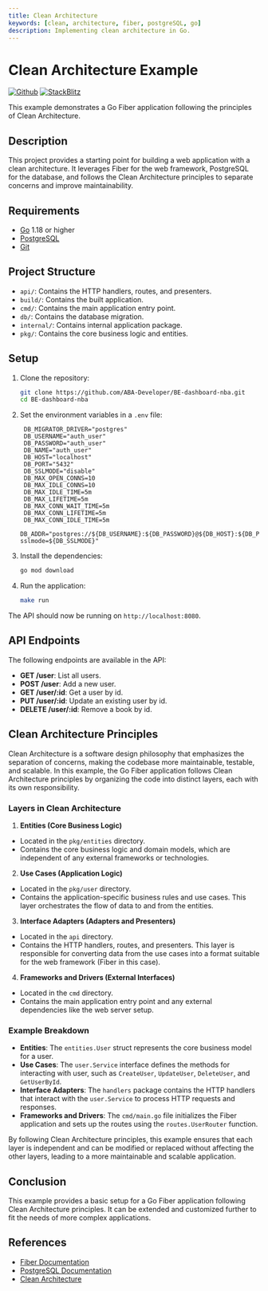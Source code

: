 ```yaml
---
title: Clean Architecture
keywords: [clean, architecture, fiber, postgreSQL, go]
description: Implementing clean architecture in Go.
---
```


# Clean Architecture Example

[![Github](https://img.shields.io/static/v1?label=&message=Github&color=2ea44f&style=for-the-badge&logo=github)](https://github.com/gofiber/recipes/tree/master/clean-architecture) [![StackBlitz](https://img.shields.io/static/v1?label=&message=StackBlitz&color=2ea44f&style=for-the-badge&logo=StackBlitz)](https://stackblitz.com/github/gofiber/recipes/tree/master/clean-architecture)

This example demonstrates a Go Fiber application following the principles of Clean Architecture.

## Description

This project provides a starting point for building a web application with a clean architecture. It leverages Fiber for the web framework, PostgreSQL for the database, and follows the Clean Architecture principles to separate concerns and improve maintainability.

## Requirements

- [Go](https://golang.org/dl/) 1.18 or higher
- [PostgreSQL](https://www.postgresql.org/)
- [Git](https://git-scm.com/downloads)

## Project Structure

- `api/`: Contains the HTTP handlers, routes, and presenters.
- `build/`: Contains the built application.
- `cmd/`: Contains the main application entry point.
- `db/`: Contains the database migration.
- `internal/`: Contains internal application package.
- `pkg/`: Contains the core business logic and entities.

## Setup

1. Clone the repository:

   ```bash
   git clone https://github.com/ABA-Developer/BE-dashboard-nba.git
   cd BE-dashboard-nba
   ```

2. Set the environment variables in a `.env` file:

   ```env
    DB_MIGRATOR_DRIVER="postgres"
    DB_USERNAME="auth_user"
    DB_PASSWORD="auth_user"
    DB_NAME="auth_user"
    DB_HOST="localhost"
    DB_PORT="5432"
    DB_SSLMODE="disable"
    DB_MAX_OPEN_CONNS=10
    DB_MAX_IDLE_CONNS=10
    DB_MAX_IDLE_TIME=5m
    DB_MAX_LIFETIME=5m
    DB_MAX_CONN_WAIT_TIME=5m
    DB_MAX_CONN_LIFETIME=5m
    DB_MAX_CONN_IDLE_TIME=5m
    DB_ADDR="postgres://${DB_USERNAME}:${DB_PASSWORD}@${DB_HOST}:${DB_PORT}/${DB_NAME}?sslmode=${DB_SSLMODE}"
   ```

3. Install the dependencies:

   ```bash
   go mod download
   ```

4. Run the application:
   ```bash
   make run
   ```

The API should now be running on `http://localhost:8080`.

## API Endpoints

The following endpoints are available in the API:

- **GET /user**: List all users.
- **POST /user**: Add a new user.
- **GET /user/:id**: Get a user by id.
- **PUT /user/:id**: Update an existing user by id.
- **DELETE /user/:id**: Remove a book by id.

## Clean Architecture Principles

Clean Architecture is a software design philosophy that emphasizes the separation of concerns, making the codebase more maintainable, testable, and scalable. In this example, the Go Fiber application follows Clean Architecture principles by organizing the code into distinct layers, each with its own responsibility.

### Layers in Clean Architecture

1. **Entities (Core Business Logic)**

- Located in the `pkg/entities` directory.
- Contains the core business logic and domain models, which are independent of any external frameworks or technologies.

2. **Use Cases (Application Logic)**

- Located in the `pkg/user` directory.
- Contains the application-specific business rules and use cases. This layer orchestrates the flow of data to and from the entities.

3. **Interface Adapters (Adapters and Presenters)**

- Located in the `api` directory.
- Contains the HTTP handlers, routes, and presenters. This layer is responsible for converting data from the use cases into a format suitable for the web framework (Fiber in this case).

4. **Frameworks and Drivers (External Interfaces)**

- Located in the `cmd` directory.
- Contains the main application entry point and any external dependencies like the web server setup.

### Example Breakdown

- **Entities**: The `entities.User` struct represents the core business model for a user.
- **Use Cases**: The `user.Service` interface defines the methods for interacting with user, such as `CreateUser`, `UpdateUser`, `DeleteUser`, and `GetUserById`.
- **Interface Adapters**: The `handlers` package contains the HTTP handlers that interact with the `user.Service` to process HTTP requests and responses.
- **Frameworks and Drivers**: The `cmd/main.go` file initializes the Fiber application and sets up the routes using the `routes.UserRouter` function.

By following Clean Architecture principles, this example ensures that each layer is independent and can be modified or replaced without affecting the other layers, leading to a more maintainable and scalable application.

## Conclusion

This example provides a basic setup for a Go Fiber application following Clean Architecture principles. It can be extended and customized further to fit the needs of more complex applications.

## References

- [Fiber Documentation](https://docs.gofiber.io)
- [PostgreSQL Documentation](https://www.postgresql.org/docs/)
- [Clean Architecture](https://8thlight.com/blog/uncle-bob/2012/08/13/the-clean-architecture.html)
